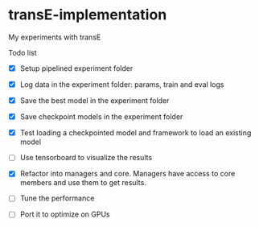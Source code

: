 # transE-implementation
My experiments with transE

Todo list
- [x] Setup pipelined experiment folder
- [x] Log data in the experiment folder: params, train and eval logs
- [x] Save the best model in the experiment folder
- [x] Save checkpoint models in the experiment folder
- [x] Test loading a checkpointed model and framework to load an existing model
- [ ] Use tensorboard to visualize the results

- [x] Refactor into managers and core. Managers have access to core members and use them to get results.
- [ ] Tune the performance
- [ ] Port it to optimize on GPUs
